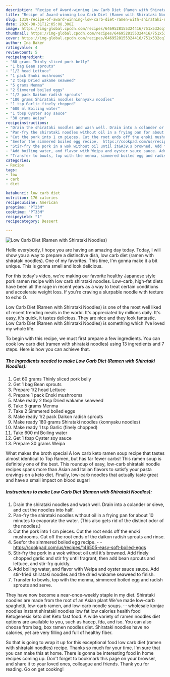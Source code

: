```yaml
---
description: "Recipe of Award-winning Low Carb Diet (Ramen with Shirataki Noodles)"
title: "Recipe of Award-winning Low Carb Diet (Ramen with Shirataki Noodles)"
slug: 1319-recipe-of-award-winning-low-carb-diet-ramen-with-shirataki-noodles
date: 2020-08-31T12:05:08.308Z
image: https://img-global.cpcdn.com/recipes/6469528155324416/751x532cq70/low-carb-diet-ramen-with-shirataki-noodles-recipe-main-photo.jpg
thumbnail: https://img-global.cpcdn.com/recipes/6469528155324416/751x532cq70/low-carb-diet-ramen-with-shirataki-noodles-recipe-main-photo.jpg
cover: https://img-global.cpcdn.com/recipes/6469528155324416/751x532cq70/low-carb-diet-ramen-with-shirataki-noodles-recipe-main-photo.jpg
author: Ina Baker
ratingvalue: 4
reviewcount: 5
recipeingredient:
- "60 grams Thinly sliced pork belly"
- "1 bag Bean sprouts"
- "1/2 head Lettuce"
- "1 pack Enoki mushrooms"
- "2 tbsp Dried wakame seaweed"
- "5 grams Menma"
- "2 Simmered boiled eggs"
- "1/2 pack Daikon radish sprouts"
- "180 grams Shirataki noodles konnyaku noodles"
- "1 tsp Garlic finely chopped"
- "600 ml Boiling water"
- "1 tbsp Oyster soy sauce"
- "30 grams Weipa"
recipeinstructions:
- "Drain the shirataki noodles and wash well. Drain into a colander or sieve, and cut the noodles into half."
- "Pan-fry the shirataki noodles without oil in a frying pan for about 10 minutes to evaporate the water. (This also gets rid of the distinct odor of the noodles.)"
- "Cut the pork into 1 cm pieces. Cut the root ends off the enoki mushrooms. Cut off the root ends of the daikon radish sprouts and rinse."
- "Seefor the simmered boiled egg recipe.  https://cookpad.com/us/recipes/146505-easy-soft-boiled-eggs"
- "Stir-fry the pork in a wok without oil until it&#39;s browned. Add finely chopped garlic and stir fry until fragrant, then add bean sprouts and lettuce, and stir-fry quickly."
- "Add boiling water, and flavor with Weipa and oyster sauce sauce. Add stir-fried shirataki noodles and the dried wakame seaweed to finish."
- "Transfer to bowls, top with the menma, simmered boiled egg and radish sprouts and serve."
categories:
- Recipe
tags:
- low
- carb
- diet

katakunci: low carb diet 
nutrition: 176 calories
recipecuisine: American
preptime: "PT23M"
cooktime: "PT33M"
recipeyield: "1"
recipecategory: Dessert

---
```



![Low Carb Diet (Ramen with Shirataki Noodles)](https://img-global.cpcdn.com/recipes/6469528155324416/751x532cq70/low-carb-diet-ramen-with-shirataki-noodles-recipe-main-photo.jpg)

Hello everybody, I hope you are having an amazing day today. Today, I will show you a way to prepare a distinctive dish, low carb diet (ramen with shirataki noodles). One of my favorites. This time, I'm gonna make it a bit unique. This is gonna smell and look delicious.

For this today&#39;s video, we&#39;re making our favorite healthy Japanese style pork ramen recipe with low carb shirataki noodles. Low-carb, high-fat diets have been all the rage in recent years as a way to treat certain conditions and accelerate weight loss. If you&#39;re craving a slurpable noodle with texture to echo O.

Low Carb Diet (Ramen with Shirataki Noodles) is one of the most well liked of recent trending meals in the world. It's appreciated by millions daily. It's easy, it's quick, it tastes delicious. They are nice and they look fantastic. Low Carb Diet (Ramen with Shirataki Noodles) is something which I've loved my whole life.


To begin with this recipe, we must first prepare a few ingredients. You can cook low carb diet (ramen with shirataki noodles) using 13 ingredients and 7 steps. Here is how you can achieve that.

<!--inarticleads1-->

##### The ingredients needed to make Low Carb Diet (Ramen with Shirataki Noodles):

1. Get 60 grams Thinly sliced pork belly
1. Get 1 bag Bean sprouts
1. Prepare 1/2 head Lettuce
1. Prepare 1 pack Enoki mushrooms
1. Make ready 2 tbsp Dried wakame seaweed
1. Take 5 grams Menma
1. Take 2 Simmered boiled eggs
1. Make ready 1/2 pack Daikon radish sprouts
1. Make ready 180 grams Shirataki noodles (konnyaku noodles)
1. Make ready 1 tsp Garlic (finely chopped)
1. Take 600 ml Boiling water
1. Get 1 tbsp Oyster soy sauce
1. Prepare 30 grams Weipa


What makes the broth special A low carb keto ramen soup recipe that tastes almost identical to Top Ramen, but has far fewer carbs! This ramen soup is definitely one of the best. This roundup of easy, low-carb shirataki noodle recipes spans more than Asian and Italian flavors to satisfy your pasta cravings on a keto diet. Finally, low-carb noodles that actually taste great and have a small impact on blood sugar! 

<!--inarticleads2-->

##### Instructions to make Low Carb Diet (Ramen with Shirataki Noodles):

1. Drain the shirataki noodles and wash well. Drain into a colander or sieve, and cut the noodles into half.
1. Pan-fry the shirataki noodles without oil in a frying pan for about 10 minutes to evaporate the water. (This also gets rid of the distinct odor of the noodles.)
1. Cut the pork into 1 cm pieces. Cut the root ends off the enoki mushrooms. Cut off the root ends of the daikon radish sprouts and rinse.
1. Seefor the simmered boiled egg recipe. -  - https://cookpad.com/us/recipes/146505-easy-soft-boiled-eggs
1. Stir-fry the pork in a wok without oil until it&#39;s browned. Add finely chopped garlic and stir fry until fragrant, then add bean sprouts and lettuce, and stir-fry quickly.
1. Add boiling water, and flavor with Weipa and oyster sauce sauce. Add stir-fried shirataki noodles and the dried wakame seaweed to finish.
1. Transfer to bowls, top with the menma, simmered boiled egg and radish sprouts and serve.


They have now become a near-once-weekly staple in my diet. Shirataki noodles are made from the root of an Asian plant We&#39;ve made low-carb spaghetti, low-carb ramen, and low-carb noodle soups. ··· wholesale konjac noodles instant shirataki noodles low fat low calories health food Ketogenesis keto diet Keto fast food. A wide variety of ramen noodles diet options are available to you, such as haccp, fda, and iso. You can also choose from bag, box ramen noodles diet. Shirataki noodles have no calories, yet are very filling and full of healthy fiber. 

So that is going to wrap it up for this exceptional food low carb diet (ramen with shirataki noodles) recipe. Thanks so much for your time. I'm sure that you can make this at home. There is gonna be interesting food in home recipes coming up. Don't forget to bookmark this page on your browser, and share it to your loved ones, colleague and friends. Thank you for reading. Go on get cooking!
